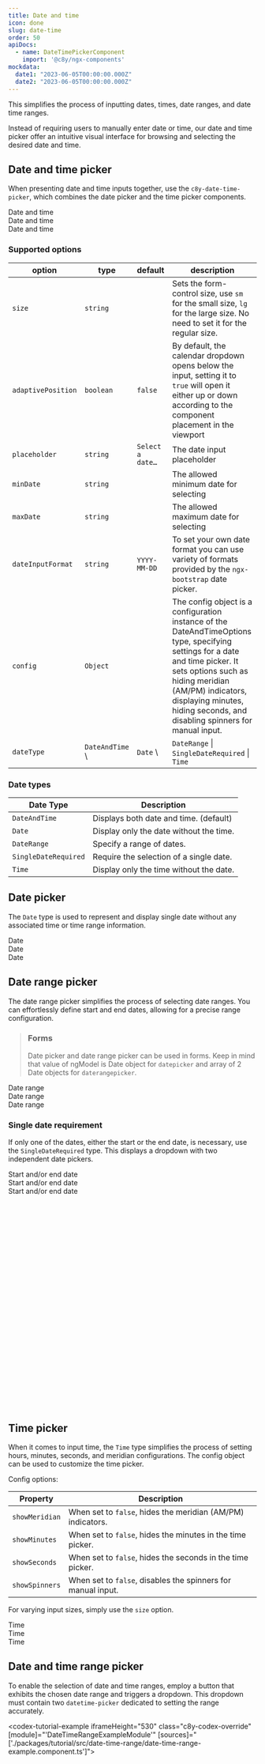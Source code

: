 ```yaml
---
title: Date and time
icon: done
slug: date-time
order: 50
apiDocs:
  - name: DateTimePickerComponent
    import: '@c8y/ngx-components'
mockdata:
  date1: "2023-06-05T00:00:00.000Z"
  date2: "2023-06-05T00:00:00.000Z"
---
```

<!-- markdownlint-disable MD025 -->
<!-- markdownlint-disable MD033 -->
<!-- markdownlint-disable MD051 -->

This simplifies the process of inputting dates, times, date ranges, and date time ranges.

Instead of requiring users to manually enter date or time, our date and time picker offer an intuitive visual interface for browsing and selecting the desired date and time.

## Date and time picker

When presenting date and time inputs together, use the `c8y-date-time-picker`, which combines
the date picker and the time picker components.

<codex-tutorial-example class="c8y-codex-override">
  <div class="container-fluid p-24">
    <div class="row">
      <div class="col-sm-6">
        <!-- important -->
        <!-- Small with label -->
        <div class="form-group form-group-sm">
          <label>Date and time</label>
          <c8y-date-time-picker
            placeholder="Select date…"
            size="sm"
          ></c8y-date-time-picker>
        </div>
        <!-- /important -->
      </div>
      <div class="col-sm-6">
        <!-- important -->
        <!-- Small without label -->
        <c8y-date-time-picker
          placeholder="Select date…"
          size="sm"
        ></c8y-date-time-picker>
        <!-- /important -->
      </div>
    </div>
    <div class="row">
      <div class="col-sm-6">
        <!-- important -->
        <!-- Regular with label -->
        <div class="form-group">
          <label>Date and time</label>
          <c8y-date-time-picker placeholder="Select date…"></c8y-date-time-picker>
        </div>
        <!-- /important -->
      </div>
      <div class="col-sm-6">
        <!-- important -->
        <!-- Regular without label -->
        <c8y-date-time-picker placeholder="Select date…"></c8y-date-time-picker>
        <!-- /important -->
      </div>
    </div>
    <div class="row">
      <div class="col-sm-6">
        <!-- important -->
        <!-- Large with label -->
        <div class="form-group form-group-lg">
          <label>Date and time</label>
          <c8y-date-time-picker
            placeholder="Select date…"
            size="lg"
          ></c8y-date-time-picker>
        </div>
        <!-- /important -->
      </div>
      <div class="col-sm-6">
        <!-- important -->
        <!-- Large without label -->
        <c8y-date-time-picker
          placeholder="Select date…"
          size="lg"
        ></c8y-date-time-picker>
        <!-- /important -->
      </div>
    </div>
  </div>
</codex-tutorial-example>

### Supported options

| option                    | type            | default         | description                    |
| ------------------------- | --------------- | --------------- | ------------------------------ |
| `size`                    | `string`        |                 | Sets the form-control size, use `sm` for the small size, `lg` for the large size. No need to set it for the regular size. |
| `adaptivePosition`        | `boolean`       | `false`         | By default, the calendar dropdown opens below the input, setting it to `true` will open it either up or down according to the component placement in the viewport |
| `placeholder`             | `string`        | `Select a date…`| The date input placeholder |
| `minDate`                 | `string`        |                 | The allowed minimum date for selecting |
| `maxDate`                 | `string`        |                 | The allowed maximum date for selecting |
| `dateInputFormat`         | `string`        | `YYYY-MM-DD`    | To set your own date format you can use variety of formats provided by the `ngx-bootstrap` date picker. |
| `config`                  | `Object`        |                 | The config object is a configuration instance of the DateAndTimeOptions type, specifying settings for a date and time picker. It sets options such as hiding meridian (AM/PM) indicators, displaying minutes, hiding seconds, and disabling spinners for manual input. |
| `dateType`                | `DateAndTime` \ | `Date` \        | `DateRange` \| `SingleDateRequired` \| `Time`        |  `DateAndTime`  | Specifies the type of date input.  See table below for info on each date type |

### Date types

| Date Type                 | Description                    |
| ------------------------- | ------------------------------ |
|`DateAndTime`              | Displays both date and time. (default) |
|`Date`                     | Display only the date without the time. |
|`DateRange`                | Specify a range of dates. |
|`SingleDateRequired`       | Require the selection of a single date. |
|`Time`                     | Display only the time without the date. |




## Date picker

The `Date` type is used to represent and display single date without any associated time or time range information.

<codex-tutorial-example class="c8y-codex-override">
  <div class="container-fluid p-24">
    <div class="row">
      <div class="col-sm-6">
        <!-- important -->
        <!-- Small with label -->
        <div class="form-group form-group-sm">
          <label for="dp1">Date</label>
          <c8y-date-time-picker
            placeholder="Select date…"
            size="sm"
            dateType="Date"
          ></c8y-date-time-picker>
        </div>
        <!-- /important -->
      </div>
      <div class="col-sm-6">
        <!-- important -->
        <!-- Small without label -->
        <c8y-date-time-picker
          placeholder="Select date…"
          size="sm"
          dateType="Date"
        ></c8y-date-time-picker>
        <!-- /important -->
      </div>
    </div>
    <div class="row">
      <div class="col-sm-6">
        <!-- important -->
        <!-- Regular with label -->
        <div class="form-group">
          <label for="dp2">Date</label>
          <c8y-date-time-picker
            placeholder="Select date…"
            dateType="Date"
          ></c8y-date-time-picker>
        </div>
        <!-- /important -->
      </div>
      <div class="col-sm-6">
        <!-- important -->
        <!-- Regular without label -->
        <c8y-date-time-picker
          placeholder="Select date…"
          dateType="Date"
        ></c8y-date-time-picker>
        <!-- /important -->
      </div>
    </div>
    <div class="row">
      <div class="col-sm-6">
        <!-- important -->
        <!-- Large with label -->
        <div class="form-group form-group-lg">
          <label for="dp3">Date</label>
          <c8y-date-time-picker
            placeholder="Select date…"
            size="lg"
            dateType="Date"
          ></c8y-date-time-picker>
        </div>
        <!-- /important -->
      </div>
      <div class="col-sm-6">
        <!-- important -->
        <!-- Large without label -->
        <c8y-date-time-picker
          placeholder="Select date…"
          size="lg"
          dateType="Date"
        ></c8y-date-time-picker>
        <!-- /important -->
      </div>
    </div>
  </div>
</codex-tutorial-example>

## Date range picker

The date range picker simplifies the process of selecting date ranges. You can effortlessly define
start and end dates, allowing for a precise range configuration.

> ### Forms
>
> Date picker and date range picker can be used in forms. Keep in mind that value of ngModel is Date
> object for `datepicker` and array of 2 Date objects for `daterangepicker`.

<codex-tutorial-example class="c8y-codex-override">
  <div class="container-fluid p-24">
    <div class="row">
      <div class="col-sm-6">
        <!-- important -->
        <!-- Small with label -->
        <div class="form-group form-group-sm">
          <label for="dp4">Date range</label>
          <c8y-date-time-picker
            placeholder="Select a date range…"
            size="sm"
            dateType="DateRange"
          ></c8y-date-time-picker>
        </div>
        <!-- /important -->
      </div>
      <div class="col-sm-6">
        <!-- important -->
        <!-- Small without label -->
        <c8y-date-time-picker
          placeholder="Select a date range…"
          size="sm"
          dateType="DateRange"
        ></c8y-date-time-picker>
        <!-- /important -->
      </div>
    </div>
    <div class="row">
      <div class="col-sm-6">
        <!-- important -->
        <!-- Regular with label -->
        <div class="form-group">
          <label for="dp4">Date range</label>
          <c8y-date-time-picker
            placeholder="Select a date range…"
            dateType="DateRange"
          ></c8y-date-time-picker>
        </div>
        <!-- /important -->
      </div>
      <div class="col-sm-6">
        <!-- important -->
        <!-- Regular without label -->
        <c8y-date-time-picker
          placeholder="Select a date range…"
          dateType="DateRange"
        ></c8y-date-time-picker>
        <!-- /important -->
      </div>
    </div>
    <div class="row">
      <div class="col-sm-6">
        <!-- important -->
        <!-- Large with label -->
        <div class="form-group form-group-lg">
          <label for="dp4">Date range</label>
          <c8y-date-time-picker
            placeholder="Select a date range…"
            size="lg"
            dateType="DateRange"
          ></c8y-date-time-picker>
        </div>
        <!-- /important -->
      </div>
      <div class="col-sm-6">
        <!-- important -->
        <!-- Large without label -->
        <c8y-date-time-picker
          placeholder="Select a date range…"
          size="lg"
          dateType="DateRange"
        ></c8y-date-time-picker>
        <!-- /important -->
      </div>
    </div>
  </div>
</codex-tutorial-example>

### Single date requirement

If only one of the dates, either the start or the end date, is necessary, use the `SingleDateRequired` type.
This displays a dropdown with two independent date pickers.

<codex-tutorial-example class="c8y-codex-override">
  <div
    class="container-fluid p-24"
    style="min-height: 480px"
  >
    <div class="row">
      <div class="col-sm-6">
        <!-- important -->
        <!-- Small with label -->
        <div class="form-group form-group-sm">
          <label>Start and/or end date</label>
          <c8y-date-time-picker
            placeholder="Select start date, end date, or both"
            size="sm"
            dateType="SingleDateRequired"
          ></c8y-date-time-picker>
        </div>
        <!-- /important -->
      </div>
      <div class="col-sm-6">
        <!-- important -->
        <!-- Small without label -->
        <c8y-date-time-picker
          placeholder="Select start date, end date, or both"
          size="sm"
          dateType="SingleDateRequired"
        ></c8y-date-time-picker>
        <!-- /important -->
      </div>
    </div>
    <div class="row">
      <div class="col-sm-6">
        <!-- important -->
        <!-- Regular with label -->
        <div class="form-group">
          <label>Start and/or end date</label>
          <c8y-date-time-picker
            placeholder="Select start date, end date, or both"
            dateType="SingleDateRequired"
          ></c8y-date-time-picker>
        </div>
        <!-- /important -->
      </div>
      <div class="col-sm-6">
        <!-- important -->
        <!-- Regular without label -->
        <c8y-date-time-picker
          placeholder="Select start date, end date, or both"
          dateType="SingleDateRequired"
        ></c8y-date-time-picker>
        <!-- /important -->
      </div>
    </div>
    <div class="row">
      <div class="col-sm-6">
        <!-- important -->
        <!-- Large with label -->
        <div class="form-group form-group-lg">
          <label>Start and/or end date</label>
          <c8y-date-time-picker
            placeholder="Select start date, end date, or both"
            size="lg"
            dateType="SingleDateRequired"
          ></c8y-date-time-picker>
        </div>
        <!-- /important -->
      </div>
      <div class="col-sm-6">
        <!-- important -->
        <!-- Large without label -->
        <c8y-date-time-picker
          placeholder="Select start date, end date, or both"
          size="lg"
          dateType="SingleDateRequired"
        ></c8y-date-time-picker>
        <!-- /important -->
      </div>
    </div>
  </div>
</codex-tutorial-example>


## Time picker

When it comes to input time, the `Time` type simplifies the process of setting hours, minutes,
seconds, and meridian configurations. The config object can be used to customize the time picker.

Config options:

| Property         | Description                                               |
| ---------------- | --------------------------------------------------------- |
| `showMeridian`   | When set to `false`, hides the meridian (AM/PM) indicators. |
| `showMinutes`    | When set to `false`, hides the minutes in the time picker. |
| `showSeconds`    | When set to `false`, hides the seconds in the time picker. |
| `showSpinners`   | When set to `false`, disables the spinners for manual input. |

For varying input sizes, simply use the `size` option.

<codex-tutorial-example class="c8y-codex-override">
  <div class="container-fluid p-24">
    <div class="row">
      <div class="col-sm-6">
        <!-- important -->
        <!-- Small with label -->
        <div class="form-group form-group-sm">
          <label>Time</label>
          <c8y-date-time-picker
            [size]="sm"
            [config]="{ showSpinners: false, showSeconds: true, showMeridian: false }"
            [dateType]="'Time'"
          ></c8y-date-time-picker>
        </div>
        <!-- /important -->
      </div>
      <div class="col-sm-6">
        <!-- important -->
        <!-- Small without label -->
        <c8y-date-time-picker
          [size]="sm"
          [config]="{ showSpinners: false, showSeconds: true, showMeridian: true }"
          [dateType]="'Time'"
        ></c8y-date-time-picker>
        <!-- /important -->
      </div>
    </div>
    <div class="row">
      <div class="col-sm-6">
        <!-- important -->
        <!-- Regular with label -->
        <div class="form-group">
          <label>Time</label>
          <c8y-date-time-picker
            [size]="lm"
            [config]="{ showSpinners: false, showSeconds: true, showMeridian: false }"
            [dateType]="'Time'"
          ></c8y-date-time-picker>
        </div>
        <!-- /important -->
      </div>
      <div class="col-sm-6">
        <!-- important -->
        <!-- Regular without label -->
        <c8y-date-time-picker
          [config]="{ showSpinners: false, showSeconds: true, showMeridian: true }"
          [dateType]="'Time'"
        ></c8y-date-time-picker>
        <!-- /important -->
      </div>
    </div>
    <div class="row">
      <div class="col-sm-6">
        <!-- important -->
        <!-- Large with label -->
        <div class="form-group form-group-lg">
          <label>Time</label>
          <c8y-date-time-picker
            [size]="lm"
            [config]="{ showSpinners: false, showSeconds: true, showMeridian: false }"
            [dateType]="'Time'"
          ></c8y-date-time-picker>
        </div>
        <!-- /important -->
      </div>
      <div class="col-sm-6">
        <!-- important -->
        <!-- Large without label -->
        <c8y-date-time-picker
          [size]="lm"
          [config]="{ showSpinners: false, showSeconds: true, showMeridian: true }"
          [dateType]="'Time'"
        ></c8y-date-time-picker>
        <!-- /important -->
      </div>
    </div>
  </div>
</codex-tutorial-example>

## Date and time range picker

To enable the selection of date and time ranges, employ a button that exhibits the chosen date range
and triggers a dropdown. This dropdown must contain two `datetime-picker` dedicated to setting the
range accurately.

<codex-tutorial-example iframeHeight="530" class="c8y-codex-override" [module]="'DateTimeRangeExampleModule'"
[sources]="['./packages/tutorial/src/date-time-range/date-time-range-example.component.ts']"></codex-tutorial-example>

